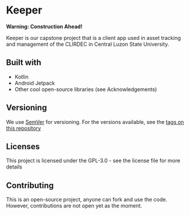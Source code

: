 # Keeper

**Warning: Construction Ahead!**

Keeper is our capstone project that is a client app used in asset tracking and management of the CLIRDEC in Central Luzon State University.

## Built with

* Kotlin
* Android Jetpack
* Other cool open-source libraries (see Acknowledgements)

## Versioning

We use [SemVer](http://www.semver.org) for versioning. For the versions available, see the [tags on this repository](https://github.com/icabetong/keeper-android/tags)

## Licenses

This project is licensed under the GPL-3.0 - see the license file for more details

## Contributing

This is an open-source project, anyone can fork and use the code. However, contributions are not open yet as the moment.
